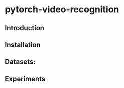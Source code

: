 # pytorch-video-recognition


</table>

## Introduction



## Installation

## Datasets:




## Experiments


